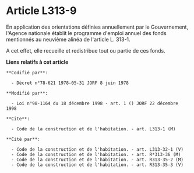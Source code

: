 # Article L313-9

En application des orientations définies annuellement par le Gouvernement, l'Agence nationale établit le programme d'emploi
annuel des fonds mentionnés au neuvième alinéa de l'article L. 313-1.

A cet effet, elle recueille et redistribue tout ou partie de ces fonds.

**Liens relatifs à cet article**

	**Codifié par**:

	  - Décret n°78-621 1978-05-31 JORF 8 juin 1978

	**Modifié par**:

	  - Loi n°98-1164 du 18 décembre 1998 - art. 1 () JORF 22 décembre 1998

	**Cite**:

	  - Code de la construction et de l'habitation. - art. L313-1 (M)

	**Cité par**:

	  - Code de la construction et de l'habitation. - art. L313-32-1 (V)
	  - Code de la construction et de l'habitation. - art. R*313-36 (M)
	  - Code de la construction et de l'habitation. - art. R313-35-2 (M)
	  - Code de la construction et de l'habitation. - art. R313-35-3 (V)
